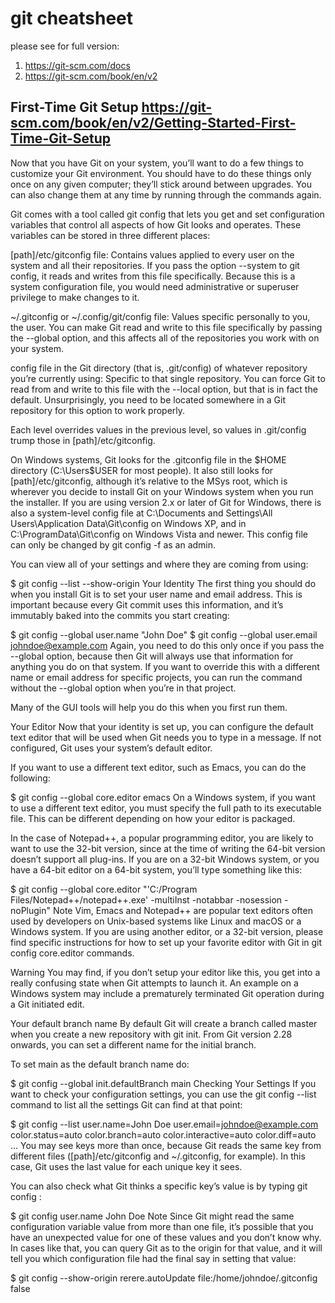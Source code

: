# git cheatsheet
please see for full version: 
1. https://git-scm.com/docs
2. https://git-scm.com/book/en/v2 

## First-Time Git Setup https://git-scm.com/book/en/v2/Getting-Started-First-Time-Git-Setup 
Now that you have Git on your system, you’ll want to do a few things to customize your Git environment. You should have to do these things only once on any given computer; they’ll stick around between upgrades. You can also change them at any time by running through the commands again.

Git comes with a tool called git config that lets you get and set configuration variables that control all aspects of how Git looks and operates. These variables can be stored in three different places:

[path]/etc/gitconfig file: Contains values applied to every user on the system and all their repositories. If you pass the option --system to git config, it reads and writes from this file specifically. Because this is a system configuration file, you would need administrative or superuser privilege to make changes to it.

~/.gitconfig or ~/.config/git/config file: Values specific personally to you, the user. You can make Git read and write to this file specifically by passing the --global option, and this affects all of the repositories you work with on your system.

config file in the Git directory (that is, .git/config) of whatever repository you’re currently using: Specific to that single repository. You can force Git to read from and write to this file with the --local option, but that is in fact the default. Unsurprisingly, you need to be located somewhere in a Git repository for this option to work properly.

Each level overrides values in the previous level, so values in .git/config trump those in [path]/etc/gitconfig.

On Windows systems, Git looks for the .gitconfig file in the $HOME directory (C:\Users\$USER for most people). It also still looks for [path]/etc/gitconfig, although it’s relative to the MSys root, which is wherever you decide to install Git on your Windows system when you run the installer. If you are using version 2.x or later of Git for Windows, there is also a system-level config file at C:\Documents and Settings\All Users\Application Data\Git\config on Windows XP, and in C:\ProgramData\Git\config on Windows Vista and newer. This config file can only be changed by git config -f <file> as an admin.

You can view all of your settings and where they are coming from using:

$ git config --list --show-origin
Your Identity
The first thing you should do when you install Git is to set your user name and email address. This is important because every Git commit uses this information, and it’s immutably baked into the commits you start creating:

$ git config --global user.name "John Doe"
$ git config --global user.email johndoe@example.com
Again, you need to do this only once if you pass the --global option, because then Git will always use that information for anything you do on that system. If you want to override this with a different name or email address for specific projects, you can run the command without the --global option when you’re in that project.

Many of the GUI tools will help you do this when you first run them.

Your Editor
Now that your identity is set up, you can configure the default text editor that will be used when Git needs you to type in a message. If not configured, Git uses your system’s default editor.

If you want to use a different text editor, such as Emacs, you can do the following:

$ git config --global core.editor emacs
On a Windows system, if you want to use a different text editor, you must specify the full path to its executable file. This can be different depending on how your editor is packaged.

In the case of Notepad++, a popular programming editor, you are likely to want to use the 32-bit version, since at the time of writing the 64-bit version doesn’t support all plug-ins. If you are on a 32-bit Windows system, or you have a 64-bit editor on a 64-bit system, you’ll type something like this:

$ git config --global core.editor "'C:/Program Files/Notepad++/notepad++.exe' -multiInst -notabbar -nosession -noPlugin"
Note
Vim, Emacs and Notepad++ are popular text editors often used by developers on Unix-based systems like Linux and macOS or a Windows system. If you are using another editor, or a 32-bit version, please find specific instructions for how to set up your favorite editor with Git in git config core.editor commands.

Warning
You may find, if you don’t setup your editor like this, you get into a really confusing state when Git attempts to launch it. An example on a Windows system may include a prematurely terminated Git operation during a Git initiated edit.

Your default branch name
By default Git will create a branch called master when you create a new repository with git init. From Git version 2.28 onwards, you can set a different name for the initial branch.

To set main as the default branch name do:

$ git config --global init.defaultBranch main
Checking Your Settings
If you want to check your configuration settings, you can use the git config --list command to list all the settings Git can find at that point:

$ git config --list
user.name=John Doe
user.email=johndoe@example.com
color.status=auto
color.branch=auto
color.interactive=auto
color.diff=auto
...
You may see keys more than once, because Git reads the same key from different files ([path]/etc/gitconfig and ~/.gitconfig, for example). In this case, Git uses the last value for each unique key it sees.

You can also check what Git thinks a specific key’s value is by typing git config <key>:

$ git config user.name
John Doe
Note
Since Git might read the same configuration variable value from more than one file, it’s possible that you have an unexpected value for one of these values and you don’t know why. In cases like that, you can query Git as to the origin for that value, and it will tell you which configuration file had the final say in setting that value:

$ git config --show-origin rerere.autoUpdate
file:/home/johndoe/.gitconfig	false